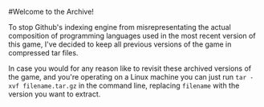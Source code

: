 #Welcome to the Archive!

To stop Github's indexing engine from misrepresentating the actual composition of programming languages used in the most recent version of this game, I've decided to keep all previous versions of the game in compressed tar files.

In case you would for any reason like to revisit these archived versions of the game, and you're operating on a Linux machine you can just run `tar -xvf filename.tar.gz` in the command line, replacing `filename` with the version you want to extract.